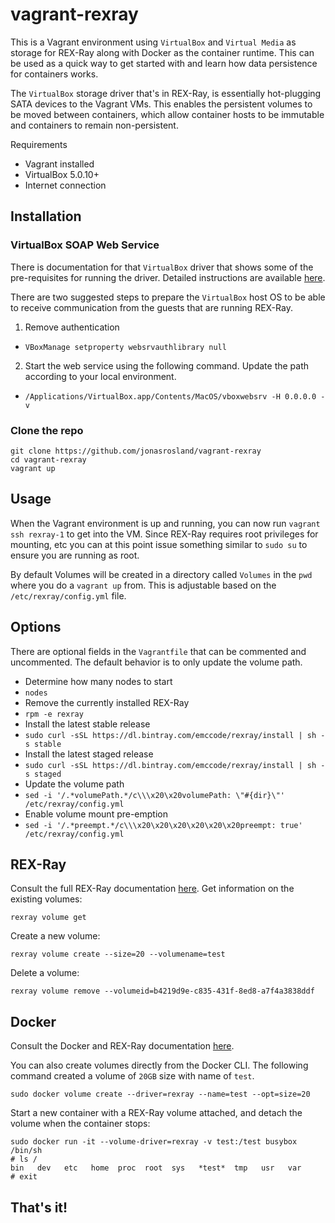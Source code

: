 # vagrant-rexray

This is a Vagrant environment using `VirtualBox` and
`Virtual Media` as storage for REX-Ray along with
Docker as the container runtime.  This can be used as a quick way
to get started with and learn how data persistence for containers
works.

The `VirtualBox` storage driver that's in REX-Ray, is essentially hot-plugging
SATA devices to the Vagrant VMs.  This enables the persistent volumes to be
moved between containers, which allow container hosts to be immutable and
containers to remain non-persistent.

Requirements
- Vagrant installed
- VirtualBox 5.0.10+
- Internet connection

## Installation
### VirtualBox SOAP Web Service
There is documentation for that `VirtualBox` driver that shows some of the
pre-requisites for running the driver.  Detailed instructions are available
[here](http://rexray.readthedocs.org/en/stable/user-guide/storage-providers/virtualbox/).

There are two suggested steps to prepare the `VirtualBox` host OS to be able to
receive communication from the guests that are running REX-Ray.  

1. Remove authentication
 - `VBoxManage setproperty websrvauthlibrary null`
2. Start the web service using the following command.  Update the
path according to your local environment.
 - `/Applications/VirtualBox.app/Contents/MacOS/vboxwebsrv -H 0.0.0.0 -v`

### Clone the repo
```
git clone https://github.com/jonasrosland/vagrant-rexray
cd vagrant-rexray
vagrant up
```

## Usage
When the Vagrant environment is up and running, you can now run `vagrant ssh rexray-1`
to get into the VM.  Since REX-Ray requires root privileges for
mounting, etc you can at this point issue something similar to
`sudo su` to ensure you are running as root.

By default Volumes will be created in a directory called
`Volumes` in the `pwd` where you do a `vagrant up` from.  This is
adjustable based on the `/etc/rexray/config.yml` file.

## Options
There are optional fields in the `Vagrantfile` that can be
commented and uncommented.  The default behavior is to only
update the volume path.

- Determine how many nodes to start
 - `nodes`
- Remove the currently installed REX-Ray
 - `rpm -e rexray`
- Install the latest stable release
 - `sudo curl -sSL https://dl.bintray.com/emccode/rexray/install | sh -s stable`
- Install the latest staged release
 - `sudo curl -sSL https://dl.bintray.com/emccode/rexray/install | sh -s staged`
- Update the volume path
 - `sed -i '/.*volumePath.*/c\\\x20\x20volumePath: \"#{dir}\"' /etc/rexray/config.yml`
- Enable volume mount pre-emption
 - `sed -i '/.*preempt.*/c\\\x20\x20\x20\x20\x20\x20preempt: true' /etc/rexray/config.yml`

## REX-Ray
Consult the full REX-Ray documentation [here](http://rexray.readthedocs.org/en/stable/).
Get information on the existing volumes:

`rexray volume get`

Create a new volume:

`rexray volume create --size=20 --volumename=test`

Delete a volume:

`rexray volume remove --volumeid=b4219d9e-c835-431f-8ed8-a7f4a3838ddf`

## Docker
Consult the Docker and REX-Ray documentation [here](http://rexray.readthedocs.org/en/stable/user-guide/third-party/docker/).  

You can also create volumes directly from the Docker CLI.  The
following command created a volume of `20GB` size with name of
`test`.

```
sudo docker volume create --driver=rexray --name=test --opt=size=20
```

Start a new container with a REX-Ray volume attached, and
detach the volume when the container stops:

```
sudo docker run -it --volume-driver=rexray -v test:/test busybox /bin/sh
# ls /
bin   dev   etc   home  proc  root  sys   *test*  tmp   usr   var
# exit
```

## That's it!
